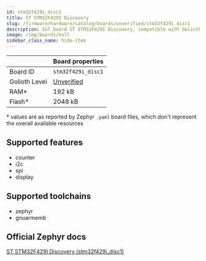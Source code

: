 ```yaml
---
id: stm32f429i_disc1
title: ST STM32F429I Discovery
slug: /firmware/hardware/catalog/boards/unverified/stm32f429i_disc1
description: IoT board ST STM32F429I Discovery, compatible with Golioth at unverified level.
image: /img/boards/null
sidebar_class_name: hide-item
---
```


[//]: # (This is an auto-generated file, do not edit! Changes to it will be lost upon re-generation)



|                | Board properties     |
| -------------  | -------------------- |
| Board ID       | `stm32f429i_disc1` |
| Golioth Level  | [Unverified](/firmware/hardware#unverified-boards) |
| RAM*           | 192 kB |
| Flash*         | 2048 kB |

\* values are as reported by Zephyr `.yaml` board files, which don't represent the overall available resources



## Supported features

* counter
* i2c
* spi
* display

## Supported toolchains

* zephyr
* gnuarmemb

## Official Zephyr docs

[ST STM32F429I Discovery (stm32f429i_disc1)](https://docs.zephyrproject.org/latest/boards/st/stm32f429i_disc1/doc/index.html)
